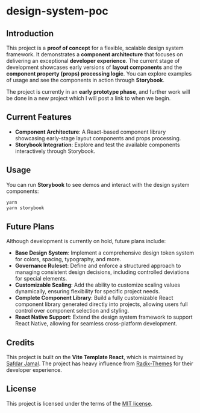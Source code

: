 # design-system-poc

## Introduction
This project is a **proof of concept** for a flexible, scalable design system framework. It demonstrates a **component architecture** that focuses on delivering an exceptional **developer experience**. The current stage of development showcases early versions of **layout components** and the **component property (props) processing logic**. You can explore examples of usage and see the components in action through **Storybook**.

The project is currently in an **early prototype phase**, and further work will be done in a new project which I will post a link to when we begin.

## Current Features
- **Component Architecture**: A React-based component library showcasing early-stage layout components and props processing.
- **Storybook Integration**: Explore and test the available components interactively through Storybook.

## Usage

You can run **Storybook** to see demos and interact with the design system components:

```bash
yarn
yarn storybook
```

## Future Plans
Although development is currently on hold, future plans include:
- **Base Design System**: Implement a comprehensive design token system for colors, spacing, typography, and more.
- **Governance Ruleset**: Define and enforce a structured approach to managing consistent design decisions, including controlled deviations for special elements.
- **Customizable Scaling**: Add the ability to customize scaling values dynamically, ensuring flexibility for specific project needs.
- **Complete Component Library**: Build a fully customizable React component library generated directly into projects, allowing users full control over component selection and styling.
- **React Native Support**: Extend the design system framework to support React Native, allowing for seamless cross-platform development.

## Credits

This project is built on the **Vite Template React**, which is maintained by [Safdar Jamal](https://safdarjamal.github.io).
The project has heavy influence from [Radix-Themes](https://github.com/radix-ui/themes) for their developer experience.  

## License

This project is licensed under the terms of the [MIT license](https://github.com/SafdarJamal/vite-template-react/blob/main/LICENSE).

